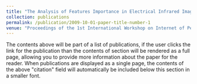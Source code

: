 ```yaml
---
title: "The Analysis of Features Importance in Electrical Infrared Images Faults Diagnosis"
collection: publications
permalink: /publication/2009-10-01-paper-title-number-1
venue: "Proceedings of the 1st International Workshop on Internet of People, Assisitive Robots and Things, ACM, 2018."
---
```


The contents above will be part of a list of publications, if the user clicks the link for the publication than the contents of section will be rendered as a full page, allowing you to provide more information about the paper for the reader. When publications are displayed as a single page, the contents of the above "citation" field will automatically be included below this section in a smaller font.
